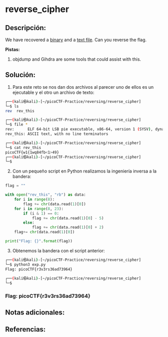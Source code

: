 # reverse_cipher

## Descripción: 
We have recovered a [binary](https://jupiter.challenges.picoctf.org/static/7aa5f383ec616fe9d72c2ffe1fabd0d9/rev) and a [text file](https://jupiter.challenges.picoctf.org/static/7aa5f383ec616fe9d72c2ffe1fabd0d9/rev_this). Can you reverse the flag.

**Pistas:**
1. objdump and Gihdra are some tools that could assist with this.

## Solución:
1. Para este reto se nos dan dos archivos al parecer uno de ellos es un ejecutable y el otro un archivo de texto: 

```bash
┌──(kali㉿kali)-[~/picoCTF-Practice/reversing/reverse_cipher]
└─$ ls        
rev  rev_this

┌──(kali㉿kali)-[~/picoCTF-Practice/reversing/reverse_cipher]
└─$ file *    
rev:      ELF 64-bit LSB pie executable, x86-64, version 1 (SYSV), dynamically linked, interpreter /lib64/ld-linux-x86-64.so.2, for GNU/Linux 3.2.0, BuildID[sha1]=523d51973c11197605c76f84d4afb0fe9e59338c, not stripped
rev_this: ASCII text, with no line terminators

┌──(kali㉿kali)-[~/picoCTF-Practice/reversing/reverse_cipher]
└─$ cat rev_this 
picoCTF{w1{1wq84fb<1>49}                                                                                              
┌──(kali㉿kali)-[~/picoCTF-Practice/reversing/reverse_cipher]
└─$ 
```

2. Con un pequeño script en Python realizamos la ingeniería inversa a la bandera: 

```python
flag = ""

with open("rev_this", "rb") as data:
    for i in range(8):
        flag += chr(data.read(1)[0])
    for i in range(8, 23):
        if (i & 1) == 0:
            flag += chr(data.read(1)[0] - 5)
        else:
            flag += chr(data.read(1)[0] + 2)
    flag+= chr(data.read(1)[0])

print("Flag: {}".format(flag))
```

3. Obtenemos la bandera con el script anterior: 

```bash
┌──(kali㉿kali)-[~/picoCTF-Practice/reversing/reverse_cipher]
└─$ python3 exp.py
Flag: picoCTF{r3v3rs36ad73964}
                                                                                              
┌──(kali㉿kali)-[~/picoCTF-Practice/reversing/reverse_cipher]
└─$ 
```

### Flag: picoCTF{r3v3rs36ad73964}

## Notas adicionales:

## Referencias: